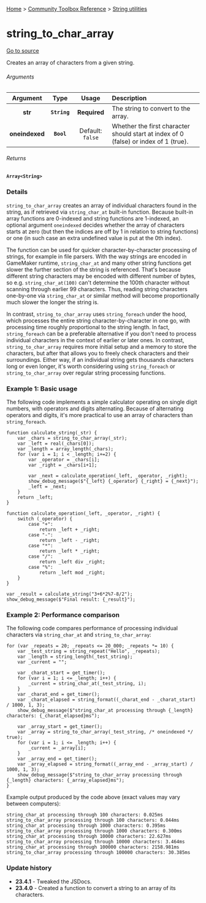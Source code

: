 [Home](/README.md) > [Community Toolbox Reference](/Docs/Reference/Reference.md) > [String utilities](/Docs/Reference/Groups/StringUtils.md)

# string_to_char_array

[Go to source](/Community%20Toolbox/scripts/utils_CommunityToolboxString/utils_CommunityToolboxString.gml#L6)

Creates an array of characters from a given string.

###### Arguments

| Argument | Type | Usage | Description |
|:---:|:---:|:---:|:---|
| **str** | **`String`** | **Required** | The string to convert to the array. |
| **oneindexed** | **`Bool`** | Default: `false` | Whether the first character should start at index of 0 (false) or index of 1 (true). |

###### Returns
**`Array<String>`**

### Details

`string_to_char_array` creates an array of individual characters found in the string, as if retrieved via `string_char_at` built-in function. Because built-in array functions are 0-indexed and string functions are 1-indexed, an optional argument `oneindexed` decides whether the array of characters starts at zero (but then the indices are off by 1 in relation to string functions) or one (in such case an extra undefined value is put at the 0th index).

The function can be used for quicker character-by-character processing of strings, for example in file parsers. With the way strings are encoded in GameMaker runtime, `string_char_at` and many other string functions get slower the further section of the string is referenced. That's because different string characters may be encoded with different number of bytes, so e.g. `string_char_at(100)` can't determine the 100th character without scanning through earlier 99 characters. Thus, reading string characters one-by-one via `string_char_at` or similar method will become proportionally much slower the longer the string is.

In contrast, `string_to_char_array` uses `string_foreach` under the hood, which processes the entire string character-by-character in one go, with processing time roughly proportional to the string length. In fact, `string_foreach` can be a preferable alternative if you don't need to process individual characters in the context of earlier or later ones. In contrast, `string_to_char_array` requires more initial setup and a memory to store the characters, but after that allows you to freely check characters and their surroundings. Either way, if an individual string gets thousands characters long or even longer, it's worth considering using `string_foreach` or `string_to_char_array` over regular string processing functions.

### Example 1: Basic usage

The following code implements a simple calculator operating on single digit numbers, with operators and digits alternating. Because of alternating operators and digits, it's more practical to use an array of characters than `string_foreach`.

```gml
function calculate_string(_str) {
    var _chars = string_to_char_array(_str);
    var _left = real(_chars[0]);
    var _length = array_length(_chars);
    for (var i = 1; i < _length; i+=2) {
        var _operator = _chars[i];
        var _right = _chars[i+1];
        
        var _next = calculate_operation(_left, _operator, _right);
        show_debug_message($"{_left} {_operator} {_right} = {_next}");
        _left = _next;
    }
    return _left;
}

function calculate_operation(_left, _operator, _right) {
    switch (_operator) {
        case "+":
            return _left + _right;
        case "-":
            return _left - _right;
        case "*":
            return _left * _right;
        case "/":
            return _left div _right;
        case "%":
            return _left mod _right;
    }
}

var _result = calculate_string("3+6*2%7-8/2");
show_debug_message($"Final result: {_result}");
```

### Example 2: Performance comparison

The following code compares performance of processing individual characters via `string_char_at` and `string_to_char_array`:

```gml
for (var _repeats = 20; _repeats <= 20_000; _repeats *= 10) {
    var _test_string = string_repeat("Hello", _repeats);
    var _length = string_length(_test_string);
    var _current = "";

    var _charat_start = get_timer();
    for (var i = 1; i <= _length; i++) {
        _current = string_char_at(_test_string, i);
    }
    var _charat_end = get_timer();
    var _charat_elapsed = string_format((_charat_end - _charat_start) / 1000, 1, 3);
    show_debug_message($"string_char_at processing through {_length} characters: {_charat_elapsed}ms");

    var _array_start = get_timer();
    var _array = string_to_char_array(_test_string, /* oneindexed */ true);
    for (var i = 1; i <= _length; i++) {
        _current = _array[i];
    }
    var _array_end = get_timer();
    var _array_elapsed = string_format((_array_end - _array_start) / 1000, 1, 3);
    show_debug_message($"string_to_char_array processing through {_length} characters: {_array_elapsed}ms");
}
```

Example output produced by the code above (exact values may vary between computers):

```
string_char_at processing through 100 characters: 0.025ms
string_to_char_array processing through 100 characters: 0.044ms
string_char_at processing through 1000 characters: 0.395ms
string_to_char_array processing through 1000 characters: 0.300ms
string_char_at processing through 10000 characters: 22.627ms
string_to_char_array processing through 10000 characters: 3.464ms
string_char_at processing through 100000 characters: 2158.981ms
string_to_char_array processing through 100000 characters: 30.385ms
```

### Update history

- **23.4.1** - Tweaked the JSDocs.
- **23.4.0** - Created a function to convert a string to an array of its characters.
